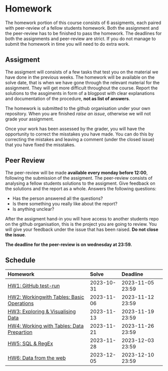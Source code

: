 # Homework

The homework portion of this course consists of 6 assigments, each paired with
peer-review of a fellow students homework. Both the assignment and the
peer-review has to be finished to pass the homework.    The deadlines for both
the assignments and peer-review are strict. If you do not manage to submit the
homework in time you will need to do extra work.

## Assigment 

The assigment will consists of a few tasks that test you on the material we have
done in the previous weeks. The homework will be available on the solve date,
that is when we have gone through the relevant material for the assignment. They
will get more difficult throughout the course. Report the solutions to the
assgiments in form of a blogpost with clear explanations and documentation of
the procedure, **not as list of answers**.

The homework is submitted to the github organisation under your own repository.
When you are finished *raise an issue*, otherwise we will not grade your
assignment.

Once your work has been assessed by the grader, you will have the opportunity to
correct the misstakes you have made. You can do this by correcting the mistakes
and leaving a comment (under the closed issue) that you have fixed the misstakes.

## Peer Review

The peer-review will be made **available every monday before 12:00**, following
the submission of the assigment. The peer-review consists of analysing a fellow
students solutions to the assigment. Give feedback on the solutions and the
report as a whole. Answers the following questions:

- Has the person answered all the questions? 
- Is there something you really like about the report?
- Is anything unclear? 

After the assigment hand-in you will have access to another students repo on the
github organisation, this is the project you are going to review. You will give
your feedback under the issue that has been raised. **Do not close the issue**.

**The deadline for the peer-review is on wednesday at 23:59.**

## Schedule

| Homework                            | Solve      | Deadline         |
|:------------------------------------|:-----------|:-----------------| 
| [HW1: GitHub test-run](/homework/1) | 2023-10-31 | 2023-11-05 23:59 | 
| [HW2: Workingwith Tables: Basic Operations](/homework/2)| 2023-11-06 | 2023-11-12 23:59 | 
| [HW3: Exploring & Visualising Data](/homework/3)    | 2023-11-13 | 2023-11-19 23:59 | 
| [HW4: Working with Tables: Data Prepartion](/homework/4) | 2023-11-21 | 2023-11-26 23:59 | 
| [HW5: SQL & RegEx](/homework/5)             | 2023-11-28 | 2023-12-03 23:59 | 
| [HW6: Data from the web]()       | 2023-12-05 | 2023-12-10 23:59 |
